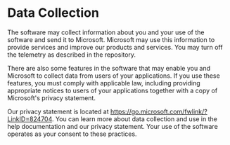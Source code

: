 # Data Collection

The software may collect information about you and your use of the software and send it to Microsoft.
Microsoft may use this information to provide services and improve our products and services.
You may turn off the telemetry as described in the repository.

There are also some features in the software that may enable you and Microsoft to collect data
from users of your applications. If you use these features, you must comply with applicable law,
including providing appropriate notices to users of your applications together with
a copy of Microsoft's privacy statement.

Our privacy statement is located at <https://go.microsoft.com/fwlink/?LinkID=824704>.
You can learn more about data collection and use in the help documentation and our privacy statement.
Your use of the software operates as your consent to these practices.
